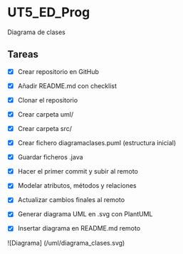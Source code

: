 # UT5_ED_Prog
Diagrama de clases
## Tareas

- [x] Crear repositorio en GitHub
- [x] Añadir README.md con checklist
- [x] Clonar el repositorio
- [x] Crear carpeta uml/
- [x] Crear carpeta src/ 
- [x] Crear fichero diagramaclases.puml (estructura inicial)
- [x] Guardar ficheros .java
- [x] Hacer el primer commit y subir al remoto
- [x] Modelar atributos, métodos y relaciones
- [x] Actualizar cambios finales al remoto
- [x] Generar diagrama UML en .svg con PlantUML
- [X] Insertar diagrama en README.md remoto


![Diagrama] (/uml/diagrama_clases.svg)

